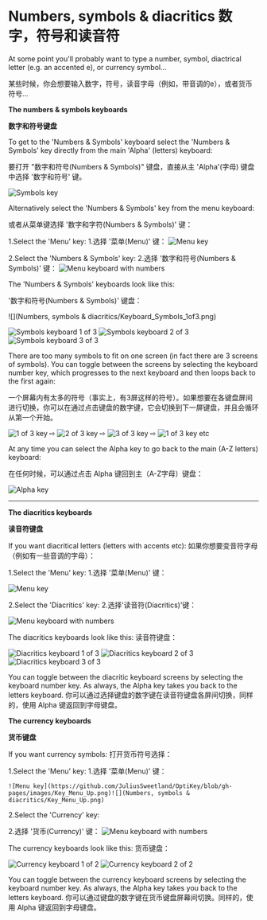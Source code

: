Numbers, symbols & diacritics
数字，符号和读音符
======

At some point you'll probably want to type a number, symbol, diactrical letter (e.g. an accented e), or currency symbol...

某些时候，你会想要输入数字，符号，读音字母（例如，带音调的e），或者货币符号...

**The numbers & symbols keyboards**

**数字和符号键盘**

To get to the 'Numbers & Symbols' keyboard select the 'Numbers & Symbols' key directly from the main 'Alpha' (letters) keyboard:

要打开 "数字和符号(Numbers & Symbols)" 键盘，直接从主 'Alpha'(字母) 键盘中选择 '数字和符号' 键。

![Symbols key](https://github.com/JuliusSweetland/OptiKey/blob/gh-pages/images/Key_Symbols_Up.png)

Alternatively select the 'Numbers & Symbols' key from the menu keyboard:

或者从菜单键选择 '数字和字符(Numbers & Symbols)' 键：

1.Select the 'Menu' key:
1.选择 '菜单(Menu)' 键：
    ![Menu key](https://github.com/JuliusSweetland/OptiKey/blob/gh-pages/images/Key_Menu_Up.png)

2.Select the 'Numbers & Symbols' key:
2.选择 '数字和符号(Numbers & Symbols)' 键：
    ![Menu keyboard with numbers](https://github.com/JuliusSweetland/OptiKey/blob/gh-pages/images/Keyboard_Menu_Numbered.png)

The 'Numbers & Symbols' keyboards look like this:

'数字和符号(Numbers & Symbols)' 键盘：

![](Numbers, symbols & diacritics/Keyboard_Symbols_1of3.png)

![Symbols keyboard 1 of 3](https://github.com/JuliusSweetland/OptiKey/blob/gh-pages/images/Keyboard_Symbols_1of3.png)
![Symbols keyboard 2 of 3](https://github.com/JuliusSweetland/OptiKey/blob/gh-pages/images/Keyboard_Symbols_2of3.png)
![Symbols keyboard 3 of 3](https://github.com/JuliusSweetland/OptiKey/blob/gh-pages/images/Keyboard_Symbols_3of3.png)

There are too many symbols to fit on one screen (in fact there are 3 screens of symbols). You can toggle between the screens by selecting the keyboard number key, which progresses to the next keyboard and then loops back to the first again:

一个屏幕内有太多的符号（事实上，有3屏这样的符号）。如果想要在各键盘屏间进行切换，你可以在通过点击键盘的数字键，它会切换到下一屏键盘，并且会循环从第一个开始。

![1 of 3 key](https://github.com/JuliusSweetland/OptiKey/blob/gh-pages/images/Key_Symbol_1of3_Up.png)
 ⇨
![2 of 3 key](https://github.com/JuliusSweetland/OptiKey/blob/gh-pages/images/Key_Symbol_2of3_Up.png)
 ⇨
![3 of 3 key](https://github.com/JuliusSweetland/OptiKey/blob/gh-pages/images/Key_Symbol_3of3_Up.png)
 ⇨
![1 of 3 key](https://github.com/JuliusSweetland/OptiKey/blob/gh-pages/images/Key_Symbol_1of3_Up.png)
etc

At any time you can select the Alpha key to go back to the main (A-Z letters) keyboard:

在任何时候，可以通过点击 Alpha 键回到主（A-Z字母）键盘：

![Alpha key](https://github.com/JuliusSweetland/OptiKey/blob/gh-pages/images/Key_Alpha_Up.png)

---


**The diacritics keyboards**

**读音符键盘**

If you want diacritical letters (letters with accents etc):
如果你想要变音符字母（例如有一些音调的字母）：

1.Select the 'Menu' key:
1.选择 '菜单(Menu)' 键：

![Menu key](https://github.com/JuliusSweetland/OptiKey/blob/gh-pages/images/Key_Menu_Up.png)

2.Select the 'Diacritics' key:
2.选择'读音符(Diacritics)'键：

![Menu keyboard with numbers](https://github.com/JuliusSweetland/OptiKey/blob/gh-pages/images/Keyboard_Menu_Numbered.png)

The diacritics keyboards look like this:
读音符键盘：

![Diacritics keyboard 1 of 3](https://github.com/JuliusSweetland/OptiKey/blob/gh-pages/images/Keyboard_Diacritic_LowerCase_1of3.png)
![Diacritics keyboard 2 of 3](https://github.com/JuliusSweetland/OptiKey/blob/gh-pages/images/Keyboard_Diacritic_LowerCase_2of3.png)
![Diacritics keyboard 3 of 3](https://github.com/JuliusSweetland/OptiKey/blob/gh-pages/images/Keyboard_Diacritic_LowerCase_3of3.png)

You can toggle between the diacritic keyboard screens by selecting the keyboard number key. As always, the Alpha key takes you back to the letters keyboard.
你可以通过选择键盘的数字键在读音符键盘各屏间切换，同样的，使用 Alpha 键返回到字母键盘。


**The currency keyboards**

**货币键盘**

If you want currency symbols:
打开货币符号选择：

1.Select the 'Menu' key:
1.选择 '菜单(Menu)' 键：

    ![Menu key](https://github.com/JuliusSweetland/OptiKey/blob/gh-pages/images/Key_Menu_Up.png)![](Numbers, symbols & diacritics/Key_Menu_Up.png)
2.Select the 'Currency' key:

2.选择 '货币(Currency)' 键：
    ![Menu keyboard with numbers](https://github.com/JuliusSweetland/OptiKey/blob/gh-pages/images/Keyboard_Menu_Numbered.png)

The currency keyboards look like this:
货币键盘：

![Currency keyboard 1 of 2](https://github.com/JuliusSweetland/OptiKey/blob/gh-pages/images/Keyboard_Currencies_1of2.png)
![Currency keyboard 2 of 2](https://github.com/JuliusSweetland/OptiKey/blob/gh-pages/images/Keyboard_Currencies_2of2.png)

You can toggle between the currency keyboard screens by selecting the keyboard number key. As always, the Alpha key takes you back to the letters keyboard.
你可以通过键盘的数字键在货币键盘屏幕间切换。同样的，使用 Alpha 键返回到字母键盘。
